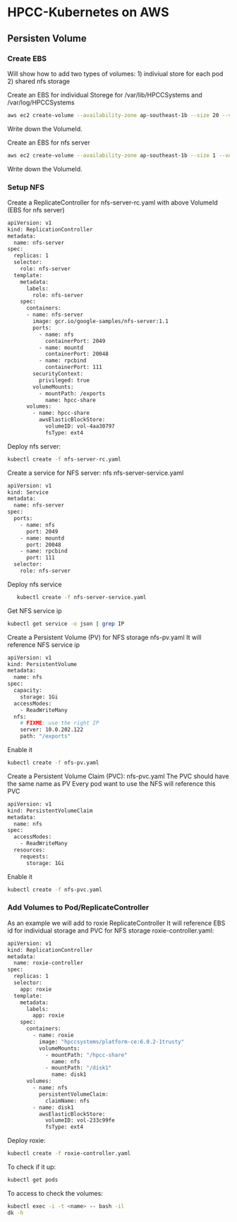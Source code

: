 # HPCC-Kubernetes on AWS

## Persisten Volume
### Create EBS
Will show how to add two types of volumes: 1) indiviual store for each pod 2) shared nfs storage

Create an EBS for individual Storege for /var/lib/HPCCSystems and /var/log/HPCCSystems
```sh
aws ec2 create-volume --availability-zone ap-southeast-1b --size 20 --volume-type gp2
```
Write down the VolumeId.

Create an EBS for nfs server
```sh
aws ec2 create-volume --availability-zone ap-southeast-1b --size 1 --volume-type gp2
```
Write down the VolumeId.


### Setup NFS
Create a ReplicateController for  nfs-server-rc.yaml with above VolumeId  (EBS for nfs server)
```sh
apiVersion: v1
kind: ReplicationController
metadata:
  name: nfs-server
spec:
  replicas: 1
  selector:
    role: nfs-server
  template:
    metadata:
      labels:
        role: nfs-server
    spec:
      containers:
      - name: nfs-server
        image: gcr.io/google-samples/nfs-server:1.1
        ports:
          - name: nfs
            containerPort: 2049
          - name: mountd
            containerPort: 20048
          - name: rpcbind
            containerPort: 111
        securityContext:
          privileged: true
        volumeMounts:
          - mountPath: /exports
            name: hpcc-share
      volumes:
        - name: hpcc-share
          awsElasticBlockStore:
            volumeID: vol-4aa30797
            fsType: ext4
```
Deploy nfs server:
```sh
kubectl create -f nfs-server-rc.yaml
```
Create a service for NFS server:  nfs nfs-server-service.yaml
```sh
apiVersion: v1
kind: Service
metadata:
  name: nfs-server
spec:
  ports:
    - name: nfs
      port: 2049
    - name: mountd
      port: 20048
    - name: rpcbind
      port: 111
  selector:
    role: nfs-server
```
Deploy nfs service
```sh
   kubectl create -f nfs-server-service.yaml
```

Get NFS service ip
```sh
kubectl get service -o json | grep IP
```

Create a Persistent Volume (PV) for NFS storage  nfs-pv.yaml
It will reference NFS service ip
```sh
apiVersion: v1
kind: PersistentVolume
metadata:
  name: nfs
spec:
  capacity:
    storage: 1Gi
  accessModes:
    - ReadWriteMany
  nfs:
    # FIXME: use the right IP
    server: 10.0.202.122
    path: "/exports"

```

Enable it
```sh
kubectl create -f nfs-pv.yaml
```

Create a Persistent Volume Claim (PVC): nfs-pvc.yaml
The PVC should  have the same name as PV
Every pod want to use the NFS will reference this PVC
```sh
apiVersion: v1
kind: PersistentVolumeClaim
metadata:
  name: nfs
spec:
  accessModes:
    - ReadWriteMany
  resources:
    requests:
      storage: 1Gi
```

Enable it
```sh
kubectl create -f nfs-pvc.yaml
```

### Add Volumes to Pod/ReplicateController
As an example we will add to roxie ReplicateController
It will reference EBS id for individual storage and PVC for NFS storage
roxie-controller.yaml:
```sh
apiVersion: v1
kind: ReplicationController
metadata:
  name: roxie-controller
spec:
  replicas: 1
  selector:
    app: roxie
  template:
    metadata:
      labels:
        app: roxie
    spec:
      containers:
        - name: roxie
          image: "hpccsystems/platform-ce:6.0.2-1trusty"
          volumeMounts:
            - mountPath: "/hpcc-share"
              name: nfs
            - mountPath: "/disk1"
              name: disk1
      volumes:
        - name: nfs
          persistentVolumeClaim:
            claimName: nfs
        - name: disk1
          awsElasticBlockStore:
            volumeID: vol-233c99fe
            fsType: ext4
```
Deploy roxie:
```sh
kubectl create -f roxie-controller.yaml
```

To check if it up:
```sh
kubectl get pods
```
To access to check the volumes:
```sh
kubectl exec -i -t <name> -- bash -il
dk -h
```
